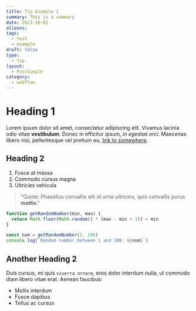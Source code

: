 ```yaml
---
title: Tip Example 1
summary: This is a summary
date: 2023-10-01
aliases:
tags:
  - test
  - example
draft: false
type:
  - tip
layout:
  - PostSimple
category:
  - webflow
---
```


# Heading 1

Lorem ipsum dolor sit amet, consectetur adipiscing elit. Vivamus lacinia odio vitae **vestibulum**. Donec in efficitur ipsum, _in egestas orci_. Maecenas libero nisi, pellentesque vel pretium eu, [link to somewhere](https://chat.openai.com/c/b381a204-bd2f-45b4-a464-ca9434d9cbf1#).

## Heading 2

1. Fusce at massa
2. Commodo cursus magna
3. Ultricies vehicula

> "Quote: Phasellus convallis elit id _urna ultricies_, quis convallis purus **mattis**."

```javascript
function getRandomNumber(min, max) {
  return Math.floor(Math.random() * (max - min + 1)) + min
}

const num = getRandomNumber(1, 100)
console.log(`Random number between 1 and 100: ${num}`)
```

## Another Heading 2

Duis cursus, mi quis `viverra ornare`, eros dolor interdum nulla, ut commodo diam libero vitae erat. Aenean faucibus:

- Mollis interdum
- Fusce dapibus
- Tellus ac cursus
